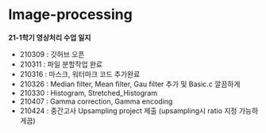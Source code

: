 # Image-processing

**21-1학기 영상처리 수업 일지**
- 210309 : 깃허브 오픈
- 210311 : 파일 분할작업 완료
- 210316 : 마스크, 워터마크 코드 추가완료
- 210326 : Median filter, Mean filter, Gau filter 추가 및 Basic.c 깔끔하게 
- 210330 : Histogram, Stretched_Histogram 
- 210407 : Gamma correction, Gamma encoding
- 210424 : 중간고사 Upsampling project 제출 (upsampling시 ratio 지정 가능하게끔)
